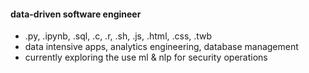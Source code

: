 #### data-driven software engineer
- .py, .ipynb, .sql, .c, .r, .sh, .js, .html, .css, .twb
- data intensive apps, analytics engineering, database management
- currently exploring the use ml & nlp for security operations
